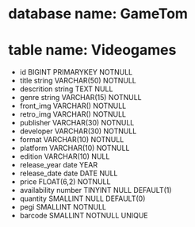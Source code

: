 <!-- Tabella contenente le informazioni su un negozio di videogioco -->

# database name: GameTom
# table name: Videogames

- id BIGINT PRIMARYKEY NOTNULL
- title string VARCHAR(50) NOTNULL
- descrition string TEXT NULL
- genre string VARCHAR(15) NOTNULL
- front_img VARCHAR() NOTNULL
- retro_img VARCHAR() NOTNULL
- publisher VARCHAR(30) NOTNULL
- developer VARCHAR(30) NOTNULL
- format VARCHAR(10) NOTNULL
- platform VARCHAR(10) NOTNULL
- edition VARCHAR(10) NULL
- release_year date YEAR
- release_date date DATE NULL
- price FLOAT(6,2) NOTNULL
- availability number TINYINT NULL DEFAULT(1)
- quantity SMALLINT NULL DEFAULT(0)
- pegi SMALLINT NOTNULL
- barcode SMALLINT NOTNULL UNIQUE
